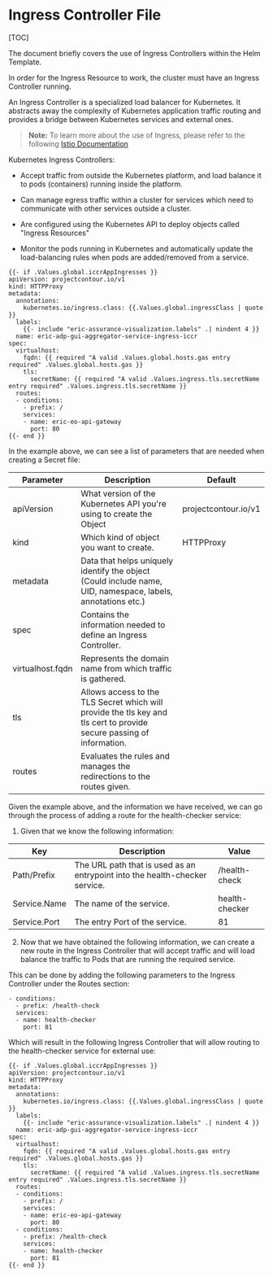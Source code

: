 # Ingress Controller File

[TOC]


The document briefly covers the use of Ingress Controllers within the Helm Template.

In order for the Ingress Resource to work, the cluster must have an Ingress Controller running.

An Ingress Controller is a specialized load balancer for Kubernetes. It abstracts away the complexity of Kubernetes application traffic routing and provides a bridge between Kubernetes services and external ones.

> **Note:** To learn more about the use of Ingress, please refer to the following [Istio Documentation](https://kubernetes.io/docs/concepts/services-networking/ingress-controllers/)


Kubernetes Ingress Controllers:

- Accept traffic from outside the Kubernetes platform, and load balance it to pods (containers) running inside the platform.


- Can manage egress traffic within a cluster for services which need to communicate with other services outside a cluster.


- Are configured using the Kubernetes API to deploy objects called "Ingress Resources"


- Monitor the pods running in Kubernetes and automatically update the load-balancing rules when pods are added/removed from a service.



```
{{- if .Values.global.iccrAppIngresses }}
apiVersion: projectcontour.io/v1
kind: HTTPProxy
metadata:
  annotations:
    kubernetes.io/ingress.class: {{.Values.global.ingressClass | quote }}
  labels:
    {{- include "eric-assurance-visualization.labels" .| nindent 4 }}
  name: eric-adp-gui-aggregator-service-ingress-iccr
spec:
  virtualhost:
    fqdn: {{ required "A valid .Values.global.hosts.gas entry required" .Values.global.hosts.gas }}
    tls:
      secretName: {{ required "A valid .Values.ingress.tls.secretName entry required" .Values.ingress.tls.secretName }}
  routes:
  - conditions:
    - prefix: /
    services:
    - name: eric-eo-api-gateway
      port: 80
{{- end }}
```


In the example above, we can see a list of parameters that are needed when creating a Secret file:

| Parameter        | Description                                                                                                           | Default              |
|------------------|-----------------------------------------------------------------------------------------------------------------------|----------------------|
| apiVersion       | What version of the Kubernetes API you're using to create the Object                                                  | projectcontour.io/v1 |
| kind             | Which kind of object you want to create.                                                                              | HTTPProxy            |
| metadata         | Data that helps uniquely identify the object (Could include name, UID, namespace, labels, annotations etc.)           |                      |
| spec             | Contains the information needed to define an Ingress Controller.                                                      |                      |
| virtualhost.fqdn | Represents the domain name from which traffic is gathered.                                                            |                      |
| tls              | Allows access to the TLS Secret which will provide the tls key and tls cert to provide secure passing of information. |                      |
| routes           | Evaluates the rules and manages the redirections to the routes given.                                                 |                      |



Given the example above, and the information we have received, we can go through the process of adding a route for the health-checker service:

1) Given that we know the following information:

| Key          | Description                                                                 | Value          |
|--------------|-----------------------------------------------------------------------------|----------------|
| Path/Prefix  | The URL path that is used as an entrypoint into the health-checker service. | /health-check  |
| Service.Name | The name of the service.                                                    | health-checker |
| Service.Port | The entry Port of the service.                                              | 81             |

2) Now that we have obtained the following information, we can create a new route in the Ingress Controller that will accept traffic and will load balance the traffic to Pods that are running the required service.

This can be done by adding the following parameters to the Ingress Controller under the Routes section:

```
- conditions:
  - prefix: /health-check
  services:
  - name: health-checker
    port: 81
```

Which will result in the following Ingress Controller that will allow routing to the health-checker service for external use:

```
{{- if .Values.global.iccrAppIngresses }}
apiVersion: projectcontour.io/v1
kind: HTTPProxy
metadata:
  annotations:
    kubernetes.io/ingress.class: {{.Values.global.ingressClass | quote }}
  labels:
    {{- include "eric-assurance-visualization.labels" .| nindent 4 }}
  name: eric-adp-gui-aggregator-service-ingress-iccr
spec:
  virtualhost:
    fqdn: {{ required "A valid .Values.global.hosts.gas entry required" .Values.global.hosts.gas }}
    tls:
      secretName: {{ required "A valid .Values.ingress.tls.secretName entry required" .Values.ingress.tls.secretName }}
  routes:
  - conditions:
    - prefix: /
    services:
    - name: eric-eo-api-gateway
      port: 80
  - conditions:
    - prefix: /health-check
    services:
    - name: health-checker
      port: 81
{{- end }}
```